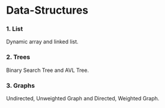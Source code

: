 # Data-Structures
### 1. List
Dynamic array and linked list.
### 2. Trees
Binary Search Tree and AVL Tree.
### 3. Graphs
Undirected, Unweighted Graph and Directed, Weighted Graph.
